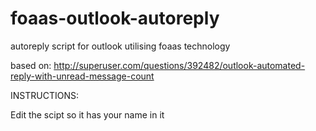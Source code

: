 foaas-outlook-autoreply
=======================

autoreply script for outlook utilising foaas technology

based on: http://superuser.com/questions/392482/outlook-automated-reply-with-unread-message-count

INSTRUCTIONS:

Edit the scipt so it has your name in it
